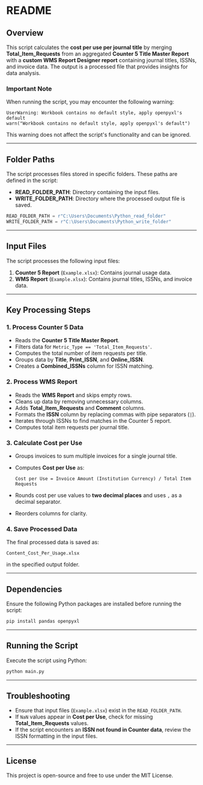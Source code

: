 # README

## Overview
This script calculates the **cost per use per journal title** by merging **Total_Item_Requests** from an aggregated **Counter 5 Title Master Report** with a **custom WMS Report Designer report** containing journal titles, ISSNs, and invoice data. The output is a processed file that provides insights for data analysis.

### **Important Note**
When running the script, you may encounter the following warning:
```
UserWarning: Workbook contains no default style, apply openpyxl's default
warn("Workbook contains no default style, apply openpyxl's default")
```
This warning does not affect the script's functionality and can be ignored.

---
## Folder Paths
The script processes files stored in specific folders. These paths are defined in the script:

- **READ_FOLDER_PATH**: Directory containing the input files.
- **WRITE_FOLDER_PATH**: Directory where the processed output file is saved.

```python
READ_FOLDER_PATH = r"C:\Users\Documents\Python_read_folder"
WRITE_FOLDER_PATH = r"C:\Users\Documents\Python_write_folder"
```

---
## Input Files
The script processes the following input files:
1. **Counter 5 Report** (`Example.xlsx`): Contains journal usage data.
2. **WMS Report** (`Example.xlsx`): Contains journal titles, ISSNs, and invoice data.

---
## Key Processing Steps
### **1. Process Counter 5 Data**
- Reads the **Counter 5 Title Master Report**.
- Filters data for `Metric_Type == 'Total_Item_Requests'`.
- Computes the total number of item requests per title.
- Groups data by **Title**, **Print_ISSN**, and **Online_ISSN**.
- Creates a **Combined_ISSNs** column for ISSN matching.

### **2. Process WMS Report**
- Reads the **WMS Report** and skips empty rows.
- Cleans up data by removing unnecessary columns.
- Adds **Total_Item_Requests** and **Comment** columns.
- Formats the **ISSN** column by replacing commas with pipe separators (`|`).
- Iterates through ISSNs to find matches in the Counter 5 report.
- Computes total item requests per journal title.

### **3. Calculate Cost per Use**
- Groups invoices to sum multiple invoices for a single journal title.
- Computes **Cost per Use** as:

  ```
  Cost per Use = Invoice Amount (Institution Currency) / Total Item Requests
  ```
- Rounds cost per use values to **two decimal places** and uses `,` as a decimal separator.
- Reorders columns for clarity.

### **4. Save Processed Data**
The final processed data is saved as:
```
Content_Cost_Per_Usage.xlsx
```
in the specified output folder.

---
## Dependencies
Ensure the following Python packages are installed before running the script:

```sh
pip install pandas openpyxl
```

---
## Running the Script
Execute the script using Python:
```sh
python main.py
```

---
## Troubleshooting
- Ensure that input files (`Example.xlsx`) exist in the `READ_FOLDER_PATH`.
- If `NaN` values appear in **Cost per Use**, check for missing **Total_Item_Requests** values.
- If the script encounters an **ISSN not found in Counter data**, review the ISSN formatting in the input files.

---
## License
This project is open-source and free to use under the MIT License.

